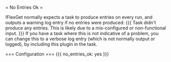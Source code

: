 = No Entries Ok =

!FlexGet normally expects a task to produce entries on every run, and outputs a warning log entry if no entries were produced:
{{{
Task didn't produce any entries. This is likely due to a mis-configured or non-functional input.
}}}
If you have a task where this is not indicative of a problem, you can change this to a verbose log entry (which is not normally output or logged), by including this plugin in the task.

=== Configuration ===
{{{
no_entries_ok: yes
}}}